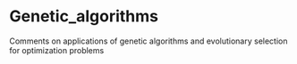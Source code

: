 # Genetic_algorithms
Comments on applications of genetic algorithms and evolutionary selection for optimization problems

